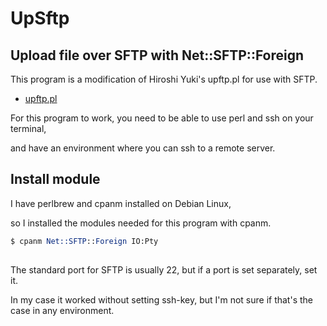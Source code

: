 # UpSftp

## Upload file over SFTP with Net::SFTP::Foreign

This program is a modification of Hiroshi Yuki's upftp.pl for use with SFTP.

- [upftp.pl](https://gist.github.com/hyuki0000/f58ccabccba37b93dbb5823d4f019341) 

For this program to work, you need to be able to use perl and ssh on your terminal,

and have an environment where you can ssh to a remote server.

## Install module

I have perlbrew and cpanm installed on Debian Linux, 

so I installed the modules needed for this program with cpanm.

```perl
$ cpanm Net::SFTP::Foreign IO:Pty
```

## 

The standard port for SFTP is usually 22, but if a port is set separately, set it.

In my case it worked without setting ssh-key, but I'm not sure if that's the case in any environment.

